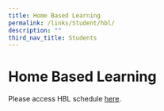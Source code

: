 ```yaml
---
title: Home Based Learning
permalink: /links/Student/hbl/
description: ""
third_nav_title: Students
---
```


# Home Based Learning

Please access HBL schedule [here](https://sites.google.com/moe.edu.sg/ophbl/home).